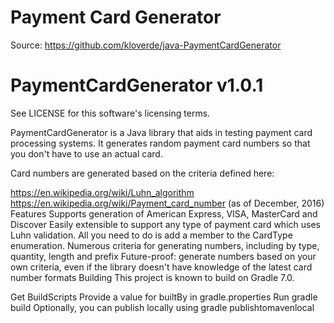 # Payment Card Generator

Source: https://github.com/kloverde/java-PaymentCardGenerator

# PaymentCardGenerator v1.0.1
See LICENSE for this software's licensing terms.

PaymentCardGenerator is a Java library that aids in testing payment card processing systems. It generates random payment card numbers so that you don't have to use an actual card.

Card numbers are generated based on the criteria defined here:

https://en.wikipedia.org/wiki/Luhn_algorithm
https://en.wikipedia.org/wiki/Payment_card_number (as of December, 2016)
Features
Supports generation of American Express, VISA, MasterCard and Discover
Easily extensible to support any type of payment card which uses Luhn validation. All you need to do is add a member to the CardType enumeration.
Numerous criteria for generating numbers, including by type, quantity, length and prefix
Future-proof: generate numbers based on your own criteria, even if the library doesn't have knowledge of the latest card number formats
Building
This project is known to build on Gradle 7.0.

Get BuildScripts
Provide a value for builtBy in gradle.properties
Run gradle build
Optionally, you can publish locally using gradle publishtomavenlocal